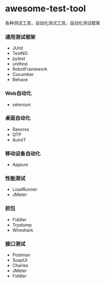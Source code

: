 # awesome-test-tool
各种测试工具，自动化测试工具，自动化测试框架


### 通用测试框架
- JUnit
- TestNG
- pytest
- unittest
- RobotFramework
- Cucumber
- Behave

### Web自动化
- selenium

### 桌面自动化
- Ranorex
- QTP
- AutoIT

### 移动设备自动化
- Appium


### 性能测试
- LoadRunner
- JMeter

### 抓包
- Fiddler
- Tcpdump
- Wireshark

### 接口测试
- Postman
- SoapUI
- Charles
- JMeter
- Fiddler





